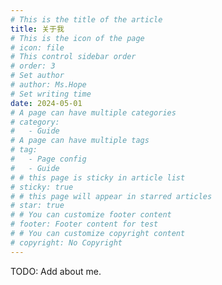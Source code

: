 ```yaml
---
# This is the title of the article
title: 关于我
# This is the icon of the page
# icon: file
# This control sidebar order
# order: 3
# Set author
# author: Ms.Hope
# Set writing time
date: 2024-05-01
# A page can have multiple categories
# category:
#   - Guide
# A page can have multiple tags
# tag:
#   - Page config
#   - Guide
# # this page is sticky in article list
# sticky: true
# # this page will appear in starred articles
# star: true
# # You can customize footer content
# footer: Footer content for test
# # You can customize copyright content
# copyright: No Copyright
---
```


TODO: Add about me.